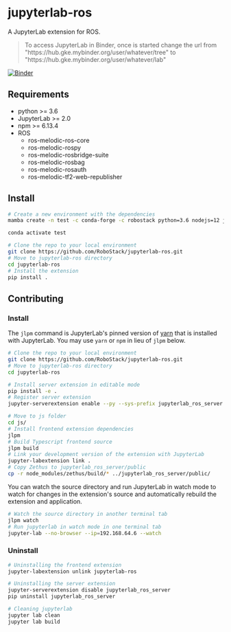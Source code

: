 # jupyterlab-ros

A JupyterLab extension for ROS.

> To access JupyterLab in Binder, once is started change the url from "https://<span></span>hub.gke.mybinder.org<span></span>/user/whatever/tree" to "https://<span></span>hub.gke.mybinder.org<span></span>/user/whatever/lab"

[![Binder](https://mybinder.org/badge_logo.svg)](https://mybinder.org/v2/gh/RoboStack/jupyterlab-ros/master)

## Requirements

* python >= 3.6
* JupyterLab >= 2.0
* npm >= 6.13.4
* ROS
    * ros-melodic-ros-core
    * ros-melodic-rospy
    * ros-melodic-rosbridge-suite
    * ros-melodic-rosbag
    * ros-melodic-rosauth
    * ros-melodic-tf2-web-republisher

## Install

```bash
# Create a new environment with the dependencies
mamba create -n test -c conda-forge -c robostack python=3.6 nodejs=12 jupyterlab ros-melodic-ros-core ros-melodic-rosauth ros-melodic-rospy ros-melodic-rosbridge-suite ros-melodic-rosbag ros-melodic-tf2-web-republisher ros-melodic-franka-ros

conda activate test

# Clone the repo to your local environment
git clone https://github.com/RoboStack/jupyterlab-ros.git
# Move to jupyterlab-ros directory
cd jupyterlab-ros
# Install the extension
pip install .
```

## Contributing

### Install

The `jlpm` command is JupyterLab's pinned version of
[yarn](https://yarnpkg.com/) that is installed with JupyterLab. You may use
`yarn` or `npm` in lieu of `jlpm` below.

```bash
# Clone the repo to your local environment
git clone https://github.com/RoboStack/jupyterlab-ros.git
# Move to jupyterlab-ros directory
cd jupyterlab-ros

# Install server extension in editable mode
pip install -e .
# Register server extension
jupyter-serverextension enable --py --sys-prefix jupyterlab_ros_server

# Move to js folder
cd js/
# Install frontend extension dependencies
jlpm
# Build Typescript frontend source
jlpm build
# Link your development version of the extension with JupyterLab
jupyter-labextension link .
# Copy Zethus to jupyterlab_ros_server/public
cp -r node_modules/zethus/build/* ../jupyterlab_ros_server/public/
```

You can watch the source directory and run JupyterLab in watch mode to watch for changes in the extension's source and automatically rebuild the extension and application.

```bash
# Watch the source directory in another terminal tab
jlpm watch
# Run jupyterlab in watch mode in one terminal tab
jupyter-lab --no-browser --ip=192.168.64.6 --watch
```

### Uninstall

```bash
# Uninstalling the frontend extension
jupyter-labextension unlink jupyterlab-ros

# Uninstalling the server extension
jupyter-serverextension disable jupyterlab_ros_server
pip uninstall jupyterlab_ros_server

# Cleaning jupyterlab
jupyter lab clean
jupyter lab build
```
